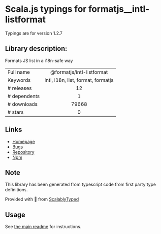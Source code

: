 
# Scala.js typings for formatjs__intl-listformat

Typings are for version 1.2.7

## Library description:
Formats JS list in a i18n-safe way

|                    |                 |
| ------------------ | :-------------: |
| Full name          | @formatjs/intl-listformat |
| Keywords           | intl, i18n, list, format, formatjs |
| # releases         | 12 |
| # dependents       | 1 |
| # downloads        | 79668 |
| # stars            | 0 |

## Links
- [Homepage](https://github.com/formatjs/formatjs)
- [Bugs](https://github.com/formatjs/formatjs/issues)
- [Repository](https://github.com/formatjs/formatjs)
- [Npm](https://www.npmjs.com/package/%40formatjs%2Fintl-listformat)
    


## Note
This library has been generated from typescript code from first party type definitions.

Provided with :purple_heart: from [ScalablyTyped](https://github.com/oyvindberg/ScalablyTyped)

## Usage
See [the main readme](../../readme.md) for instructions.


